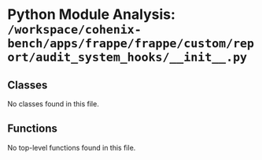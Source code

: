 # Python Module Analysis: `/workspace/cohenix-bench/apps/frappe/frappe/custom/report/audit_system_hooks/__init__.py`

## Classes

No classes found in this file.


## Functions

No top-level functions found in this file.
